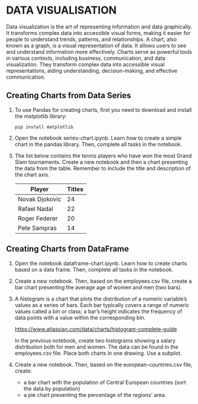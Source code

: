 # DATA VISUALISATION

Data visualization is the art of representing information and data graphically. It transforms complex data into accessible visual forms, making it easier for people to understand trends, patterns, and relationships. A chart, also known as a graph, is a visual representation of data. It allows users to see and understand information more effectively. Charts serve as powerful tools in various contexts, including business, communication, and data visualization. They transform complex data into accessible visual representations, aiding understanding, decision-making, and effective communication.



## Creating Charts from Data Series

1. To use Pandas for creating charts, first you need to download and install the matplotlib library:

    ```
    pip install matplotlib
    ```

1. Open the notebook series-chart.ipynb. Learn how to create a simple chart in the pandas library. Then, complete all tasks in the notebook.

1. The list below contains the tennis players who have won the most Grand Slam tournaments. Create a new notebook and then a chart presenting the data from the table. Remember to include the title and description of the chart axis.

    Player         | Titles
    ---------------|-------
    Novak Djokovic | 24
    Rafael Nadal   | 22
    Roger Federer  | 20
    Pete Sampras   | 14



## Creating Charts from DataFrame

1. Open the notebook dataframe-chart.ipynb. Learn how to create charts based on a data frame. Then, complete all tasks in the notebook.

1. Create a new notebook. Then, based on the employees.csv file, create a bar chart presenting the average age of women and men (two bars).

1. A histogram is a chart that plots the distribution of a numeric variable’s values as a series of bars. Each bar typically covers a range of numeric values called a bin or class; a bar’s height indicates the frequency of data points with a value within the corresponding bin.

    <https://www.atlassian.com/data/charts/histogram-complete-guide>

    In the previous notebook, create two histograms showing a salary distribution both for men and women. The data can be found in the employees.csv file. Place both charts in one drawing. Use a subplot.

1. Create a new notebook. Then, based on the european-countries.csv file, create:

    * a bar chart with the population of Central European countries (sort the data by population)
    * a pie chart presenting the percentage of the regions' area.

